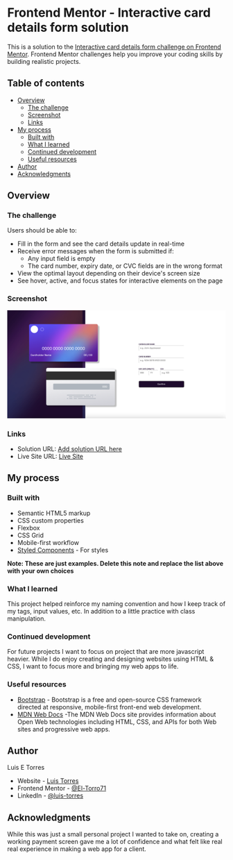 # Frontend Mentor - Interactive card details form solution

This is a solution to the [Interactive card details form challenge on Frontend Mentor](https://www.frontendmentor.io/challenges/interactive-card-details-form-XpS8cKZDWw). Frontend Mentor challenges help you improve your coding skills by building realistic projects.

## Table of contents

- [Overview](#overview)
  - [The challenge](#the-challenge)
  - [Screenshot](#screenshot)
  - [Links](#links)
- [My process](#my-process)
  - [Built with](#built-with)
  - [What I learned](#what-i-learned)
  - [Continued development](#continued-development)
  - [Useful resources](#useful-resources)
- [Author](#author)
- [Acknowledgments](#acknowledgments)

## Overview

### The challenge

Users should be able to:

- Fill in the form and see the card details update in real-time
- Receive error messages when the form is submitted if:
  - Any input field is empty
  - The card number, expiry date, or CVC fields are in the wrong format
- View the optimal layout depending on their device's screen size
- See hover, active, and focus states for interactive elements on the page

### Screenshot

![Final Result of Interactive Card Project](./finishedResult.png)

### Links

- Solution URL: [Add solution URL here]([https://your-solution-url.com](https://el-torres71.github.io/Personal-Site/))
- Live Site URL: [Live Site](https://el-torres71.github.io/Personal-Site/)

## My process

### Built with

- Semantic HTML5 markup
- CSS custom properties
- Flexbox
- CSS Grid
- Mobile-first workflow
  <!-- - [React](https://reactjs.org/) - JS library -->
  <!-- - [Next.js](https://nextjs.org/) - React framework -->
- [Styled Components](https://styled-components.com/) - For styles

**Note: These are just examples. Delete this note and replace the list above with your own choices**

### What I learned

This project helped reinforce my naming convention and how I keep track of my tags, input values, etc.
In addition to a little practice with class manipulation.

<!-- If you want more help with writing markdown, we'd recommend checking out [The Markdown Guide](https://www.markdownguide.org/) to learn more. -->

### Continued development

For future projects I want to focus on project that are more javascript heavier. While I do enjoy creating and designing websites using HTML & CSS, I want to focus more and bringing my web apps to life.

### Useful resources

- [Bootstrap](https://getbootstrap.com/) - Bootstrap is a free and open-source CSS framework directed at responsive, mobile-first front-end web development.
- [MDN Web Docs](https://developer.mozilla.org/en-US/) -The MDN Web Docs site provides information about Open Web technologies including HTML, CSS, and APIs for both Web sites and progressive web apps.

## Author

Luis E Torres

- Website - [Luis Torres](https://el-torro71.github.io/Personal-Site/)
- Frontend Mentor - [@El-Torro71](https://www.frontendmentor.io/profile/El-Torro71)
- LinkedIn - [@luis-torres](https://www.linkedin.com/in/luis-torres-1706421b0/)

## Acknowledgments

While this was just a small personal project I wanted to take on, creating a working payment screen gave me a lot of confidence and what felt like real real experience in making a web app for a client.

